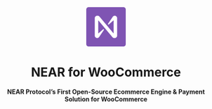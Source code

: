 <div align="center">
    <img src="img/nfw-logo.png" width=90>
    <h1>NEAR for WooCommerce</h1>
    <strong>NEAR Protocol’s First Open-Source Ecommerce Engine & Payment Solution for WooCommerce</strong>
</div>
